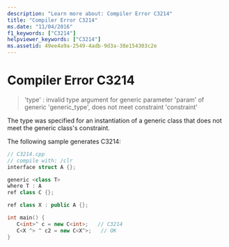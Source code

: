 ```yaml
---
description: "Learn more about: Compiler Error C3214"
title: "Compiler Error C3214"
ms.date: "11/04/2016"
f1_keywords: ["C3214"]
helpviewer_keywords: ["C3214"]
ms.assetid: 49ee4a9a-2549-4adb-9d3a-38e154303c2e
---
```

# Compiler Error C3214

> 'type' : invalid type argument for generic parameter 'param' of generic 'generic_type', does not meet constraint 'constraint'

The type was specified for an instantiation of a generic class that does not meet the generic class's constraint.

The following sample generates C3214:

```cpp
// C3214.cpp
// compile with: /clr
interface struct A {};

generic <class T>
where T : A
ref class C {};

ref class X : public A {};

int main() {
   C<int>^ c = new C<int>;   // C3214
   C<X ^> ^ c2 = new C<X^>;   // OK
}
```
